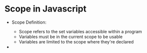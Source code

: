 # Scope in Javascript

* Scope Definition:
    - Scope refers to the set variables accessible within a program
    - Variables must be in the current scope to be usable
    - Variables are limited to the scope where they're declared

*
